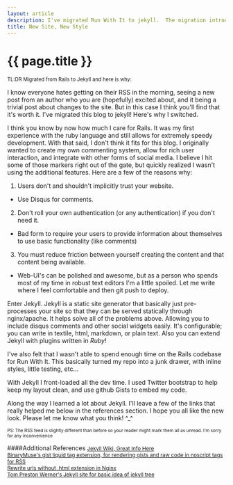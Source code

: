 ```yaml
---
layout: article
description: I've migrated Run With It to jekyll.  The migration introduces a bunch of changes that will let me write more while still keeping the code clean.
title: New Site, New Style
---
```


# {{ page.title }}

<small>TL:DR Migrated from Rails to Jekyll and here is why:</small>

I know everyone hates getting on their RSS in the morning, seeing a new post from an author who you are (hopefully) excited about, and it being a trivial post about changes to the site.  But in this case I think you'll find that it's worth it.  I've migrated this blog to jekyll!  Here's why I switched.

I think you know by now how much I care for Rails.  It was my first experience with the ruby language and still allows for extremely speedy development.  With that said, I don't think it fits for this blog.  I originally wanted to create my own commenting system, allow for rich user interaction, and integrate with other forms of social media.  I believe I hit some of those markers right out of the gate, but quickly realized I wasn't using the additional features.  Here are a few of the reasons why:

1.  Users don't and shouldn't implicitly trust your website.
 * Use Disqus for comments.

2.  Don't roll your own authentication (or any authentication) if you don't need it.
 * Bad form to require your users to provide information about themselves to use basic functionality (like comments)

3. You must reduce friction between yourself creating the content and that content being available.
 * Web-UI's can be polished and awesome, but as a person who spends most of my time in robust text editors I'm a little spoiled.  Let me write where I feel comfortable and then git push to deploy.

Enter Jekyll.  Jekyll is a static site generator that basically just pre-processes your site so that they can be served statically through nginx/apache.  It helps solve all of the problems above.  Allowing you to include disqus comments and other social widgets easily.  It's configurable; you can write in textile, html, markdown, or plain text.  Also you can extend Jekyll with plugins written in _Ruby_!

I've also felt that I wasn't able to spend enough time on the Rails codebase for Run With It.  This basically turned my repo into a junk drawer, with inline styles, little testing, etc...

With Jekyll I front-loaded all the dev time.  I used Twitter bootstrap to help keep my layout clean, and use github Gists to embed my code.

Along the way I learned a lot about Jekyll.  I'll leave a few of the links that really helped  me below in the references section.  I hope you all like the new look.  Please let me know what you think!  ^_^

<span style="font-size:10px">PS: The RSS feed is slightly different than before so your reader might mark them all as unread.  I'm sorry for any inconvenience</span>

####Additional References
<span style="font-size:12px;">[Jekyll Wiki, Great Info Here](https://github.com/mojombo/jekyll/wiki)</span><br/>
<span style="font-size:12px;">[BinaryMuse's gist liquid tag extension, for rendering gists and raw code in noscript tags for RSS](https://gist.github.com/2158360)</span><br/>
<span style="font-size:12px;">[Rewrite urls without .html extension in Nginx](http://www.ph-lee.com/2011/07/05/nginx-rewrite-rules-for-html-extensions.html)</span><br/>
<span style="font-size:12px;">[Tom Preston Werner's Jekyll site for basic idea of jekyll tree](https://github.com/mojombo/mojombo.github.com)</span><br/>